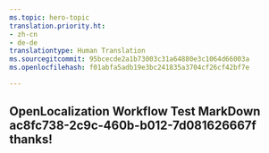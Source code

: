 ```yaml
---
ms.topic: hero-topic
translation.priority.ht:
- zh-cn
- de-de
translationtype: Human Translation
ms.sourcegitcommit: 95bcecde2a1b73003c31a64880e3c1064d66003a
ms.openlocfilehash: f01abfa5adb19e3bc241835a3704cf26cf42bf7e

---
```

## OpenLocalization Workflow Test MarkDown ac8fc738-2c9c-460b-b012-7d081626667f thanks!



<!--HONumber=Aug16_HO5-->


